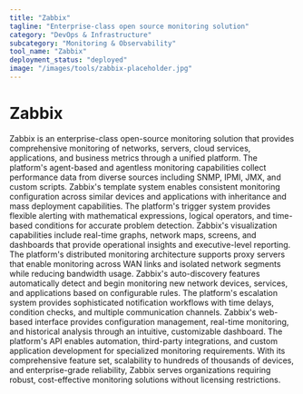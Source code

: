 ```yaml
---
title: "Zabbix"
tagline: "Enterprise-class open source monitoring solution"
category: "DevOps & Infrastructure"
subcategory: "Monitoring & Observability"
tool_name: "Zabbix"
deployment_status: "deployed"
image: "/images/tools/zabbix-placeholder.jpg"
---
```


# Zabbix

Zabbix is an enterprise-class open-source monitoring solution that provides comprehensive monitoring of networks, servers, cloud services, applications, and business metrics through a unified platform. The platform's agent-based and agentless monitoring capabilities collect performance data from diverse sources including SNMP, IPMI, JMX, and custom scripts. Zabbix's template system enables consistent monitoring configuration across similar devices and applications with inheritance and mass deployment capabilities. The platform's trigger system provides flexible alerting with mathematical expressions, logical operators, and time-based conditions for accurate problem detection. Zabbix's visualization capabilities include real-time graphs, network maps, screens, and dashboards that provide operational insights and executive-level reporting. The platform's distributed monitoring architecture supports proxy servers that enable monitoring across WAN links and isolated network segments while reducing bandwidth usage. Zabbix's auto-discovery features automatically detect and begin monitoring new network devices, services, and applications based on configurable rules. The platform's escalation system provides sophisticated notification workflows with time delays, condition checks, and multiple communication channels. Zabbix's web-based interface provides configuration management, real-time monitoring, and historical analysis through an intuitive, customizable dashboard. The platform's API enables automation, third-party integrations, and custom application development for specialized monitoring requirements. With its comprehensive feature set, scalability to hundreds of thousands of devices, and enterprise-grade reliability, Zabbix serves organizations requiring robust, cost-effective monitoring solutions without licensing restrictions.
